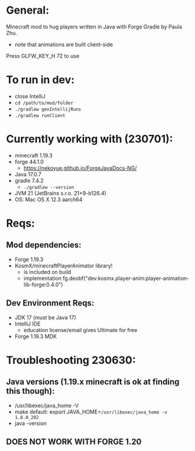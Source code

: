 # General:
Minecraft mod to hug players written in Java with Forge Gradle by Paula Zhu.
- note that animations are built client-side

Press GLFW_KEY_H   72 to use

# To run in dev:
- close IntelliJ
- `cd /path/to/mod/folder`
- `./gradlew genIntellijRuns`
- `./gradlew runClient`

# Currently working with (230701):
- minecraft 1.19.3
- forge 44.1.0
    - https://nekoyue.github.io/ForgeJavaDocs-NG/
- Java 17.0.7
- gradle 7.4.2
    - `./gradlew --version`
- JVM 21 (JetBrains s.r.o. 21+9-b126.4)
- OS: Mac OS X 12.3 aarch64

# Reqs:

## Mod dependencies:
- Forge 1.19.3
- KosmX/minecraftPlayerAnimator library!
    - is included on build
    - implementation fg.deobf("dev.kosmx.player-anim:player-animation-lib-forge:0.4.0")

## Dev Environment Reqs:
- JDK 17 (must be Java 17)
- IntelliJ IDE
    - education license/email gives Ultimate for free
- Forge 1.19.3 MDK

# Troubleshooting 230630:

## Java versions (1.19.x minecraft is ok at finding this though):
- /usr/libexec/java_home -V
- make default: export JAVA_HOME=`/usr/libexec/java_home -v 1.8.0_202`
- java -version

## DOES NOT WORK WITH FORGE 1.20
